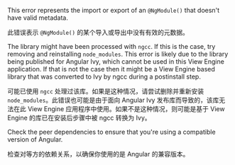 This error represents the import or export of an `@NgModule()` that doesn't have valid metadata.

此错误表示 `@NgModule()` 的某个导入或导出中没有有效的元数据。

The library might have been processed with `ngcc`.
If this is the case, try removing and reinstalling `node_modules`.
This error is likely due to the library being published for Angular Ivy, which cannot be used in this View Engine application.
If that is not the case then it might be a View Engine based library that was converted to Ivy by ngcc during a postinstall step.

可能已使用 `ngcc` 处理过该库。如果是这种情况，请尝试删除并重新安装 `node_modules`。此错误也可能是由于面向 Angular Ivy 发布库而导致的，该库无法在此 View Engine 应用程序中使用。如果不是这种情况，则可能是基于 View Engine 的库已在安装后步骤中被 ngcc 转换为 Ivy。

Check the peer dependencies to ensure that you're using a compatible version of Angular.

检查对等方的依赖关系，以确保你使用的是 Angular 的兼容版本。